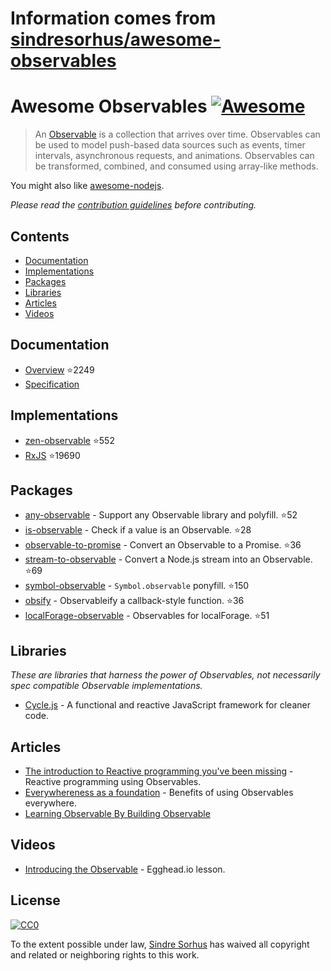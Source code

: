 # Information comes from [sindresorhus/awesome-observables](https://github.com/sindresorhus/awesome-observables)
# Awesome Observables [![Awesome](https://awesome.re/badge.svg)](https://awesome.re)

> An [Observable](https://github.com/zenparsing/es-observable) is a collection that arrives over time. Observables can be used to model push-based data sources such as events, timer intervals, asynchronous requests, and animations. Observables can be transformed, combined, and consumed using array-like methods.

You might also like [awesome-nodejs](https://github.com/sindresorhus/awesome-nodejs).

*Please read the [contribution guidelines](contributing.md) before contributing.*


## Contents

- [Documentation](#documentation)
- [Implementations](#implementations)
- [Packages](#packages)
- [Libraries](#libraries)
- [Articles](#articles)
- [Videos](#videos)


## Documentation

- [Overview](https://github.com/tc39/proposal-observable) :star:2249
- [Specification](https://tc39.github.io/proposal-observable/)


## Implementations

- [zen-observable](https://github.com/zenparsing/zen-observable) :star:552
- [RxJS](https://github.com/ReactiveX/RxJS) :star:19690


## Packages

- [any-observable](https://github.com/sindresorhus/any-observable) - Support any Observable library and polyfill. :star:52
- [is-observable](https://github.com/sindresorhus/is-observable) - Check if a value is an Observable. :star:28
- [observable-to-promise](https://github.com/sindresorhus/observable-to-promise) - Convert an Observable to a Promise. :star:36
- [stream-to-observable](https://github.com/jamestalmage/stream-to-observable) - Convert a Node.js stream into an Observable. :star:69
- [symbol-observable](https://github.com/blesh/symbol-observable) - `Symbol.observable` ponyfill. :star:150
- [obsify](https://github.com/samverschueren/obsify) - Observableify a callback-style function. :star:36
- [localForage-observable](https://github.com/thgreasi/localForage-observable) - Observables for localForage. :star:51


## Libraries

*These are libraries that harness the power of Observables, not necessarily spec compatible Observable implementations.*

- [Cycle.js](http://cycle.js.org) - A functional and reactive JavaScript framework for cleaner code.


## Articles

- [The introduction to Reactive programming you've been missing](https://gist.github.com/staltz/868e7e9bc2a7b8c1f754) - Reactive programming using Observables.
- [Everywhereness as a foundation](http://staltz.com/everywhereness-as-a-foundation.html) - Benefits of using Observables everywhere.
- [Learning Observable By Building Observable](https://medium.com/@benlesh/learning-observable-by-building-observable-d5da57405d87)


## Videos

- [Introducing the Observable](https://egghead.io/lessons/javascript-introducing-the-observable) - Egghead.io lesson.


## License

[![CC0](http://mirrors.creativecommons.org/presskit/buttons/88x31/svg/cc-zero.svg)](https://creativecommons.org/publicdomain/zero/1.0/)

To the extent possible under law, [Sindre Sorhus](https://sindresorhus.com) has waived all copyright and related or neighboring rights to this work.

